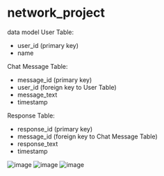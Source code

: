 # network_project
data model 
User Table:
- user_id (primary key)
- name

Chat Message Table:
- message_id (primary key)
- user_id (foreign key to User Table)
- message_text
- timestamp

Response Table:
- response_id (primary key)
- message_id (foreign key to Chat Message Table)
- response_text
- timestamp

![image](https://user-images.githubusercontent.com/32995324/224576907-ed523d62-7d2f-447c-a05b-b57d8f4bd262.png)
![image](https://user-images.githubusercontent.com/32995324/224576940-06b70bb2-33f7-48ed-be47-2be2d48ca5f9.png)
![image](https://user-images.githubusercontent.com/32995324/224576951-7cb84b5f-c27a-4569-803f-8e545f0adb5b.png)

